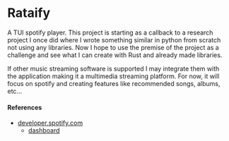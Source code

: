 # Rataify

A TUI spotify player. This project is starting as a callback to a research project I once did where I wrote something
similar in python from scratch not using any libraries. Now I hope to use the premise of the project as a challenge and
see what I can create with Rust and already made libraries.

If other music streaming software is supported I may integrate them with the application making it a multimedia 
streaming platform. For now, it will focus on spotify and creating features like recommended songs, albums, etc... 

#### References
- [developer.spotify.com](https://developer.spotify.com/)
  - [dashboard](https://developer.spotify.com/dashboard)